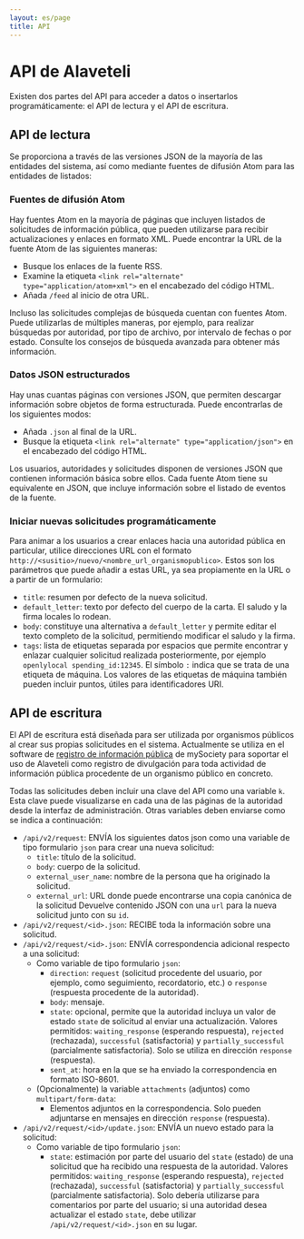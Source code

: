 ```yaml
---
layout: es/page
title: API
---
```


# API de Alaveteli 

<p class="lead">
    Existen dos partes del API para acceder a datos o insertarlos programáticamente: el API de lectura y el API de escritura.
</p>

## API de lectura

Se proporciona a través de las versiones JSON de la mayoría de las entidades del sistema, así como mediante
fuentes de difusión Atom para las entidades de listados:

### Fuentes de difusión Atom

Hay fuentes Atom en la mayoría de páginas que incluyen listados de solicitudes de información pública,
que pueden utilizarse para recibir actualizaciones y enlaces en formato XML. Puede encontrar la URL de la fuente Atom de
las siguientes maneras:

* Busque los enlaces de la fuente RSS.
* Examine la etiqueta `<link rel="alternate" type="application/atom+xml">` en el encabezado del código HTML.
* Añada `/feed` al inicio de otra URL.

Incluso las solicitudes complejas de búsqueda cuentan con fuentes Atom. Puede utilizarlas de múltiples maneras,
por ejemplo, para realizar búsquedas por autoridad, por tipo de archivo, por intervalo de fechas o por estado.
Consulte los consejos de búsqueda avanzada para obtener más información.

### Datos JSON estructurados

Hay unas cuantas páginas con versiones JSON, que permiten descargar información sobre
objetos de forma estructurada. Puede encontrarlas de los siguientes modos:

* Añada `.json` al final de la URL.
* Busque la etiqueta `<link rel="alternate" type="application/json">` en el encabezado del código HTML.

Los usuarios, autoridades y solicitudes disponen de versiones JSON que contienen información
básica sobre ellos. Cada fuente Atom tiene su equivalente en JSON, que incluye información
sobre el listado de eventos de la fuente.

### Iniciar nuevas solicitudes programáticamente

Para animar a los usuarios a crear enlaces hacia una autoridad pública en particular, utilice direcciones URL
con el formato `http://<susitio>/nuevo/<nombre_url_organismopublico>`. Estos son los
parámetros que puede añadir a estas URL, ya sea propiamente en la URL o a partir de un formulario:

* `title`: resumen por defecto de la nueva solicitud.
* `default_letter`: texto por defecto del cuerpo de la carta. El saludo y la firma locales lo rodean.
* `body`: constituye una alternativa a `default_letter` y permite editar el texto completo de la solicitud, permitiendo modificar el saludo y la firma.
* `tags`: lista de etiquetas separada por espacios que permite encontrar y enlazar cualquier solicitud realizada posteriormente, por ejemplo `openlylocal spending_id:12345`. El símbolo `:` indica que se trata de una etiqueta de máquina. Los valores de las etiquetas de máquina también pueden incluir puntos, útiles para identificadores URI.

## API de escritura

El API de escritura está diseñada para ser utilizada por organismos públicos al crear sus propias
solicitudes en el sistema. Actualmente se utiliza en el software de [registro de información
pública](https://github.com/mysociety/foi-register) de mySociety para soportar el uso de
Alaveteli como registro de divulgación para toda actividad de información pública procedente de
un organismo público en concreto.

Todas las solicitudes deben incluir una clave del API como una variable `k`. Esta clave puede visualizarse
en cada una de las páginas de la autoridad desde la interfaz de administración. Otras variables deben
enviarse como se indica a continuación:

* `/api/v2/request`: ENVÍA los siguientes datos json como una variable de tipo formulario `json` para crear una nueva solicitud:
  * `title`: título de la solicitud.
  * `body`: cuerpo de la solicitud.
  * `external_user_name`: nombre de la persona que ha originado la solicitud.
  * `external_url`: URL donde puede encontrarse una copia canónica de la solicitud
  Devuelve contenido JSON con una `url` para la nueva solicitud junto con su `id`.
* `/api/v2/request/<id>.json`: RECIBE toda la información sobre una solicitud.
* `/api/v2/request/<id>.json`: ENVÍA correspondencia adicional respecto a una solicitud:
  * Como variable de tipo formulario `json`:
    * `direction`: `request` (solicitud procedente del usuario, por ejemplo, como seguimiento, recordatorio, etc.) o `response` (respuesta procedente de la autoridad).
    * `body`: mensaje.
    * `state`: opcional, permite que la autoridad incluya un valor de estado `state` de solicitud al enviar una actualización. Valores permitidos: `waiting_response` (esperando respuesta), `rejected` (rechazada), `successful` (satisfactoria) y `partially_successful` (parcialmente satisfactoria). Solo se utiliza en dirección `response` (respuesta).
    * `sent_at`: hora en la que se ha enviado la correspondencia en formato ISO-8601.
  * (Opcionalmente) la variable `attachments` (adjuntos) como `multipart/form-data`:
    * Elementos adjuntos en la correspondencia. Solo pueden adjuntarse en mensajes en dirección `response` (respuesta).
* `/api/v2/request/<id>/update.json`: ENVÍA un nuevo estado para la solicitud:
  * Como variable de tipo formulario `json`:
    * `state`: estimación por parte del usuario del `state` (estado) de una solicitud que ha recibido una respuesta de la autoridad. Valores permitidos:  `waiting_response` (esperando respuesta), `rejected` (rechazada), `successful` (satisfactoria) y `partially_successful` (parcialmente satisfactoria). Solo debería utilizarse para comentarios por parte del usuario; si una autoridad desea actualizar el estado `state`, debe utilizar `/api/v2/request/<id>.json` en su lugar.




